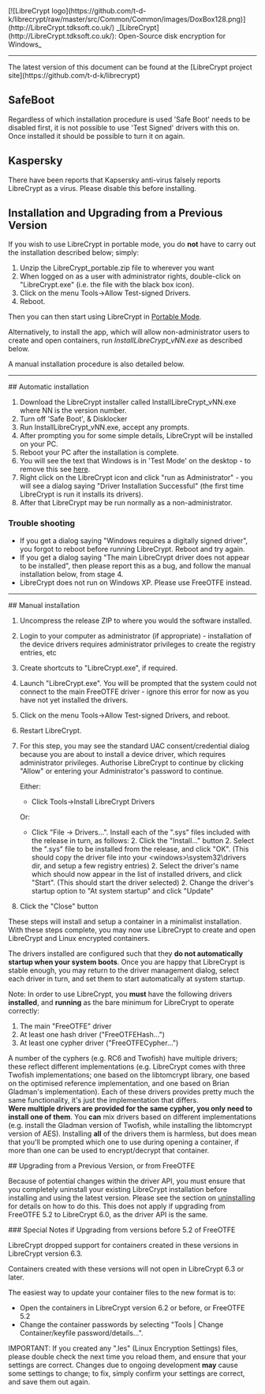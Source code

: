 
<meta content="text/html; charset=UTF-8" http-equiv="Content-Type">
<meta name="keywords" content="disk encryption, security, transparent, AES, plausible deniability, virtual drive, Linux, MS Windows, portable, USB drive, partition">
<meta name="description" content="LibreCrypt: An Open-Source transparent encryption program for PCs. With this software, you can create one or more &quot;containers&quot; on your PC - which appear as disks, anything written to these disks is automatically encrypted before being stored on your hard drive.">

<meta name="author" content="Sarah Dean">
<meta name="copyright" content="Copyright 2004, 2005, 2006, 2007, 2008 Sarah Dean 2015 tdk">


<TITLE>Installation and Upgrading from a Previous Version</TITLE>

<link href="https://raw.githubusercontent.com/t-d-k/librecrypt/master/docs/styles_common.css" rel="stylesheet" type="text/css">

<link rel="shortcut icon" href="https://github.com/t-d-k/librecrypt/raw/master/src/Common/Common/images/DoxBox.ico" type="image/x-icon">

<SPAN CLASS="master_link">
[![LibreCrypt logo](https://github.com/t-d-k/librecrypt/raw/master/src/Common/Common/images/DoxBox128.png)](http://LibreCrypt.tdksoft.co.uk/)
</SPAN>
<SPAN CLASS="master_title">
_[LibreCrypt](http://LibreCrypt.tdksoft.co.uk/): Open-Source disk encryption for Windows_
</SPAN>

***
<SPAN class="tip">
The latest version of this document can be found at the [LibreCrypt project site](https://github.com/t-d-k/librecrypt)
</SPAN>   

## SafeBoot
Regardless of which installation procedure is used 'Safe Boot' needs to be disabled first, it is not possible to use 'Test Signed' drivers with this on.
Once installed it should be possible to turn it on again.

## Kaspersky
There have been reports that Kapsersky anti-virus falsely reports LibreCrypt as a virus. Please disable this before installing.
          
## Installation and Upgrading from a Previous Version

If you wish to use LibreCrypt in portable mode, you do **not** have to carry out the installation described below; simply:

1. Unzip the LibreCrypt_portable.zip file to wherever you want 
2. When logged on as a user with administrator rights, double-click on "LibreCrypt.exe" (i.e. the file with the black box icon).
3. Click on the menu Tools->Allow Test-signed Drivers.
4. Reboot.

Then you can then start using LibreCrypt in [Portable Mode](portable_mode.md).

Alternatively, to install the app, which will allow non-administrator users to create and open containers, run _InstallLibreCrypt\_vNN.exe_ as described below.

A manual installation procedure is also detailed below.

* * * 
<A NAME="level_3_heading_1">
## Automatic installation
</A>

1. Download the LibreCrypt installer called InstallLibreCrypt_vNN.exe where NN is the version number.
1. Turn off 'Safe Boot', & Disklocker
1. Run InstallLibreCrypt_vNN.exe, accept any prompts.
1. After prompting you for some simple details, LibreCrypt will be installed on your PC.
1. Reboot your PC after the installation is complete.
1. You will see the text that Windows is in 'Test Mode' on the desktop - to remove this see [here](impact_of_kernel_driver_signing.md). 
1. Right click on the LibreCrypt icon and click "run as Administrator" - you will see a dialog saying "Driver Installation Successful" (the first time LibreCrypt is run it installs its drivers).
1. After that LibreCrypt may be run normally as a non-administrator.

### Trouble shooting


* If you get a dialog saying "Windows requires a digitally signed driver", you forgot to reboot before running LibreCrypt. Reboot and try again.
* If you get a dialog saying "The main LibreCrypt driver does not appear to be installed", then please report this as a bug, and follow the manual installation below, from stage 4.
* LibreCrypt does not run on Windows XP. Please use FreeOTFE instead.

* * * 
<A NAME="level_3_heading_2">
## Manual installation
</A>

1. Uncompress the release ZIP to where you would the software installed. 
2. Login to your computer as administrator (if appropriate) - installation of the device drivers requires administrator privileges to create the registry entries, etc
3. Create shortcuts to "LibreCrypt.exe", if required.
4. Launch "LibreCrypt.exe". You will be prompted that the system could not connect to the main FreeOTFE driver - ignore this error for now as you have not yet installed the drivers.
5. Click on the menu Tools->Allow Test-signed Drivers, and reboot.
6. Restart LibreCrypt.
7. For this step, you may see the standard UAC consent/credential dialog because you are about to install a device driver, which requires administrator privileges. 		Authorise LibreCrypt to continue by clicking "Allow" or entering your Administrator's password to continue.

	Either:
	* Click Tools->Install LibreCrypt Drivers
	
	Or:
	* Click "File -> Drivers...". Install each of the ".sys" files included with the release in turn, as follows:
		2. Click the "Install..." button
		2. Select the ".sys" file to be installed from the release, and click "OK". (This should copy the driver file into your &lt;windows&gt;\system32\drivers dir, and setup a few registry entries)
		2. Select the driver's name which should now appear in the list of installed drivers, and click "Start". (This should start the driver selected)
		2. Change the driver's startup option to "At system startup" and click "Update"	
9. Click the "Close" button

These steps will install and setup a container in a minimalist installation. With these steps complete, you may now use LibreCrypt to create and open LibreCrypt and Linux encrypted containers.

The drivers installed are configured such that they **do not automatically startup when your system boots**. Once you are happy that LibreCrypt is stable enough, you may return to the driver management dialog, select each driver in turn, and set them to start automatically at system startup.

Note: In order to use LibreCrypt, you **must** have the following drivers **installed**, and **running** as the bare minimum for LibreCrypt to operate correctly:

  1. The main "FreeOTFE" driver
  1. At least one hash driver ("FreeOTFEHash...")
  1. At least one cypher driver ("FreeOTFECypher...")

A number of the cyphers (e.g. RC6 and Twofish) have multiple drivers; these reflect different implementations (e.g. LibreCrypt comes with three Twofish implementations; one based on the libtomcrypt library, one based on the optimised reference implementation, and one based on Brian Gladman's implementation). Each of these drivers provides pretty much the same functionality, it's just the implementation that differs.	 
**Were multiple drivers are provided for the same cypher, you only need to install one of them**. You **can** mix drivers based on different implementations (e.g. install the Gladman version of Twofish, while installing the libtomcrypt version of AES). Installing **all** of the drivers them is harmless, but does mean that you'll be prompted which one to use during opening a container, if more than one can be used to encrypt/decrypt that container.

<A NAME="level_4_heading_1">
## Upgrading from a Previous Version, or from FreeOTFE
</A>

Because of potential changes within the driver API, you must ensure that you completely uninstall your existing LibreCrypt installation before installing and using the latest version. Please see the section on [uninstalling](uninstalling.md) for details on how to do this.
This does not apply if upgrading from FreeOTFE 5.2 to LibreCrypt 6.0, as the driver API is the same.

<A NAME="level_5_heading_1">
### Special Notes if Upgrading from versions before 5.2 of FreeOTFE
</A>

LibreCrypt dropped support for containers created in these versions in LibreCrypt version 6.3.

Containers created with these versions will not open in LibreCrypt 6.3 or later.

The easiest way to update your container files to the new format is to:
* Open the containers in LibreCrypt version 6.2 or before, or FreeOTFE 5.2
* Change the container passwords by selecting "Tools | Change Container/keyfile password/details...".

IMPORTANT: If you created any ".les" (Linux Encryption Settings) files, please double check the next time you reload them, and ensure that your settings are correct. Changes due to ongoing development **may** cause some settings to change; to fix, simply confirm your settings are correct, and save them out again.




